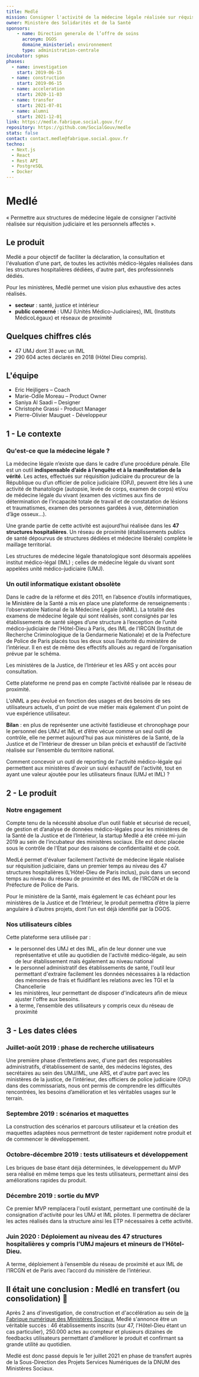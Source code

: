 ```yaml
---
title: Medlé
mission: Consigner l'activité de la médecine légale réalisée sur réquisition judiciaire
owner: Ministère des Solidarités et de la Santé
sponsors:
    - name: Direction generale de l’offre de soins
      acronym: DGOS
      domaine_ministeriel: environnement
      type: administration-centrale
incubator: sgmas
phases:
  - name: investigation
    start: 2019-06-15
  - name: construction
    start: 2019-06-15
  - name: acceleration
    start: 2020-11-03
  - name: transfer
    start: 2021-07-01
  - name: alumni
    start: 2021-12-01
link: https://medle.fabrique.social.gouv.fr/
repository: https://github.com/SocialGouv/medle
stats: false
contact: contact.medle@fabrique.social.gouv.fr
techno:
  - Next.js
  - React
  - Rest API
  - PostgreSQL
  - Docker
---
```


# Medlé

« Permettre aux structures de médecine légale de consigner l'activité réalisée sur réquisition judiciaire et les personnels affectés ».

## Le produit

Medlé a pour objectif de faciliter la déclaration, la consultation et l'évaluation d'une part, de toutes les activités médico-légales réalisées dans les structures hospitalières dédiées, d'autre part, des professionnels dédiés.

Pour les ministères, Medlé permet une vision plus exhaustive des actes réalisés.

- **secteur** : santé, justice et intérieur
- **public concerné** : UMJ (Unités Médico-Judiciaires), IML (Instituts MédicoLégaux) et réseaux de proximité

## Quelques chiffres clés

- 47 UMJ dont 31 avec un IML
- 290 604 actes déclarés en 2018 (Hôtel Dieu compris).

## L'équipe

- Eric Heijligers – Coach
- Marie-Odile Moreau – Product Owner
- Saniya Al Saadi – Designer
- Christophe Grassi - Product Manager
- Pierre-Olivier Mauguet - Développeur

## 1 - Le contexte

### Qu'est-ce que la médecine légale ?

La médecine légale nʼexiste que dans le cadre dʼune procédure pénale. Elle est un outil **indispensable dʼaide à lʼenquête et à la manifestation de la vérité**. Les actes, effectués sur réquisition judiciaire du procureur de la République ou dʼun officier de police judiciaire (OPJ), peuvent être liés à une activité de thanatologie (autopsie, levée de corps, examen de corps) et/ou de médecine légale du vivant (examen des victimes aux fins de détermination de lʼincapacité totale de travail et de constatation de lésions et traumatismes, examen des personnes gardées à vue, détermination dʼâge osseux…).

Une grande partie de cette activité est aujourdʼhui réalisée dans les **47 structures hospitalières**. Un réseau de proximité (établissements publics de santé dépourvus de structures dédiées et médecine libérale) complète le maillage territorial.

Les structures de médecine légale thanatologique sont désormais appelées institut médico-légal (IML) ; celles de médecine légale du vivant sont appelées unité médico-judiciaire (UMJ). 

### Un outil informatique existant obsolète

Dans le cadre de la réforme et dès 2011, en lʼabsence dʼoutils informatiques, le Ministère de la Santé a mis en place une plateforme de renseignements : lʼobservatoire National de la Médecine Légale (oNML). La totalité des examens de médecine légale qui sont réalisés, sont consignés par les établissements de santé sièges dʼune structure à lʼexception de lʼunité médico-judiciaire de lʼHôtel-Dieu à Paris, des IML de lʼIRCGN (Institut de Recherche Criminologique de la Gendarmerie Nationale) et de la Préfecture de Police de Paris placés tous les deux sous lʼautorité du ministère de lʼintérieur. Il en est de même des effectifs alloués au regard de lʼorganisation prévue par le schéma.

Les ministères de la Justice, de lʼIntérieur et les ARS y ont accès pour consultation.

Cette plateforme ne prend pas en compte lʼactivité réalisée par le réseau de proximité.

LʼoNML a peu évolué en fonction des usages et des besoins de ses utilisateurs actuels, d'un point de vue métier mais également d'un point de vue expérience utilisateur.

**Bilan** : en plus de représenter une activité fastidieuse et chronophage pour le personnel des UMJ et IML et dʼêtre vécue comme un seul outil de contrôle, elle ne permet aujourd'hui pas aux ministères de la Santé, de la Justice et de l'Intérieur de dresser un bilan précis et exhaustif de lʼactivité réalisée sur lʼensemble du territoire national.

Comment concevoir un outil de reporting de l'activité médico-légale qui permettent aux ministères d'avoir un suivi exhaustif de l'activité, tout en ayant une valeur ajoutée pour les utilisateurs finaux (UMJ et IML) ?

## 2 - Le produit

### Notre engagement

Compte tenu de la nécessité absolue dʼun outil fiable et sécurisé de recueil, de gestion et dʼanalyse de données médico-légales pour les ministères de la Santé de la Justice et de lʼIntérieur, la startup Medlé a été créée mi-juin 2019 au sein de lʼincubateur des ministères sociaux. Elle est donc placée sous le contrôle de l'Etat pour des raisons de confidentialité et de coût.

MedLé permet d'évaluer facilement lʼactivité de médecine légale réalisée sur réquisition judiciaire, dans un premier temps au niveau des 47 structures hospitalières (LʼHôtel-Dieu de Paris inclus), puis dans un second temps au niveau du réseau de proximité et des IML de lʼIRCGN et de la Préfecture de Police de Paris.

Pour le ministère de la Santé, mais également le cas échéant pour les ministères de la Justice et de lʼIntérieur, le produit permettra dʼêtre la pierre angulaire à dʼautres projets, dont lʼun est déjà identifié par la DGOS.

### Nos utilisateurs cibles

Cette plateforme sera utilisée par :

- le personnel des UMJ et des IML, afin de leur donner une vue représentative et utile au quotidien de l'activité médico-légale, au sein de leur établissement mais également au niveau national
- le personnel administratif des établissements de santé, l'outil leur permettant d'extraire facilement les données nécessaires à la rédaction des mémoires de frais et fluidifiant les relations avec les TGI et la Chancellerie
- les ministères, leur permettant de disposer d'indicateurs afin de mieux ajuster l'offre aux besoins.
- à terme, lʼensemble des utilisateurs y compris ceux du réseau de proximité

## 3 - Les dates clées

### Juillet-août 2019 : phase de recherche utilisateurs

Une première phase dʼentretiens avec, d'une part des responsables administratifs, dʼétablissement de santé, des médecins légistes, des secrétaires au sein des UMJ/IML, une ARS, et d'autre part avec les ministères de la justice, de lʼintérieur, des officiers de police judiciaire (OPJ) dans des commissariats, nous ont permis de comprendre les difficultés rencontrées, les besoins dʼamélioration et les véritables usages sur le terrain.

### Septembre 2019 : scénarios et maquettes

La construction des scénarios et parcours utilisateur et la création des maquettes adaptées nous permettront de tester rapidement notre produit et de commencer le développement.

### Octobre-décembre 2019 : tests utilisateurs et développement

Les briques de base étant déjà déterminées, le développement du MVP sera réalisé en même temps que les tests utilisateurs, permettant ainsi des améliorations rapides du produit.

### Décembre 2019 : sortie du MVP

Ce premier MVP remplacera l'outil existant, permettant une continuité de la consignation d'activité pour les UMJ et IML pilotes. Il permettra de déclarer les actes réalisés dans la structure ainsi les ETP nécessaires à cette activité.

### Juin 2020 : Déploiement au niveau des 47 structures hospitalières y compris lʼUMJ majeurs et mineurs de lʼHôtel-Dieu.

A terme, déploiement à lʼensemble du réseau de proximité et aux IML de lʼIRCGN et de Paris avec lʼaccord du ministère de lʼintérieur.

## Il était une conclusion : Medlé en transfert (ou consolidation) 🚀

Après 2 ans d'investigation, de construction et d'accélération au sein de [la Fabrique numérique des Ministères Sociaux](https://www.fabrique.social.gouv.fr/), Medlé s'annonce être un véritable succès : 46 établissements inscrits (sur 47, l'Hôtel-Dieu étant un cas particulier), 250.000 actes au compteur et plusieurs dizaines de feedbacks utilisateurs permettant d'améliorer le produit et confirmant sa grande utilité au quotidien.

Medlé est donc passé depuis le 1er juillet 2021 en phase de transfert auprès de la Sous-Direction des Projets Services Numériques de la DNUM des Ministères Sociaux.



